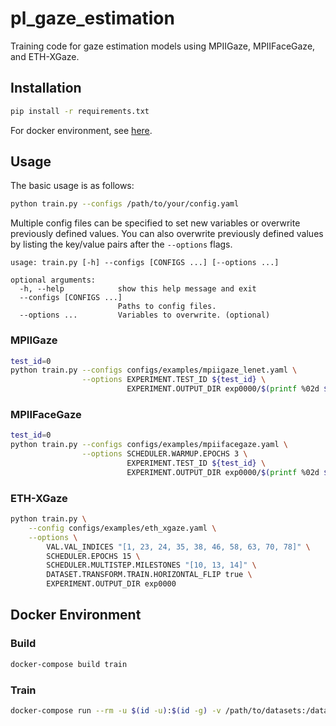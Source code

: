 # pl_gaze_estimation

Training code for gaze estimation models using MPIIGaze, MPIIFaceGaze, and ETH-XGaze.

## Installation

```bash
pip install -r requirements.txt
```

For docker environment, see [here](#docker-environment).

## Usage

The basic usage is as follows:
```bash
python train.py --configs /path/to/your/config.yaml
```

Multiple config files can be specified to set new variables or overwrite previously
defined values.
You can also overwrite previously defined values by listing the key/value
pairs after the `--options` flags.

```
usage: train.py [-h] --configs [CONFIGS ...] [--options ...]

optional arguments:
  -h, --help            show this help message and exit
  --configs [CONFIGS ...]
                        Paths to config files.
  --options ...         Variables to overwrite. (optional)
```

### MPIIGaze

```bash
test_id=0
python train.py --configs configs/examples/mpiigaze_lenet.yaml \
                --options EXPERIMENT.TEST_ID ${test_id} \
                          EXPERIMENT.OUTPUT_DIR exp0000/$(printf %02d ${test_id})
```

### MPIIFaceGaze

```bash
test_id=0
python train.py --configs configs/examples/mpiifacegaze.yaml \
                --options SCHEDULER.WARMUP.EPOCHS 3 \
                          EXPERIMENT.TEST_ID ${test_id} \
                          EXPERIMENT.OUTPUT_DIR exp0000/$(printf %02d ${test_id})
```

### ETH-XGaze

```bash
python train.py \
    --config configs/examples/eth_xgaze.yaml \
    --options \
        VAL.VAL_INDICES "[1, 23, 24, 35, 38, 46, 58, 63, 70, 78]" \
        SCHEDULER.EPOCHS 15 \
        SCHEDULER.MULTISTEP.MILESTONES "[10, 13, 14]" \
        DATASET.TRANSFORM.TRAIN.HORIZONTAL_FLIP true \
        EXPERIMENT.OUTPUT_DIR exp0000
```


## Docker Environment
### Build
```bash
docker-compose build train
```

### Train
```bash
docker-compose run --rm -u $(id -u):$(id -g) -v /path/to/datasets:/datasets train python train.py --configs /path/to/your/config.yaml
```
